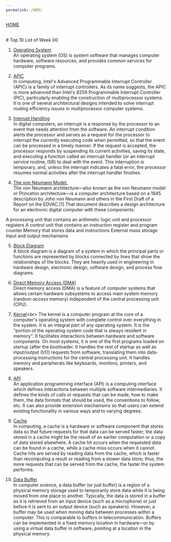 ```yaml
---
permalink: /W00/
---
```

[HOME](../)

<br>
# Top 10 List of Week 00

1. [Operating System](https://en.wikipedia.org/wiki/Operating_system)<br>
An operating system (OS) is system software that manages computer hardware, software resources, and provides common services for computer programs.

2. [APIC](https://en.wikipedia.org/wiki/Advanced_Programmable_Interrupt_Controller)<br>
In computing, Intel's Advanced Programmable Interrupt Controller (APIC) is a family of interrupt controllers. As its name suggests, the APIC is more advanced than Intel's 8259 Programmable Interrupt Controller (PIC), particularly enabling the construction of multiprocessor systems. It is one of several architectural designs intended to solve interrupt routing efficiency issues in multiprocessor computer systems.

3. [Interupt Handling](https://en.wikipedia.org/wiki/Interrupt)<br>
In digital computers, an interrupt is a response by the processor to an event that needs attention from the software. An interrupt condition alerts the processor and serves as a request for the processor to interrupt the currently executing code when permitted, so that the event can be processed in a timely manner. If the request is accepted, the processor responds by suspending its current activities, saving its state, and executing a function called an interrupt handler (or an interrupt service routine, ISR) to deal with the event. This interruption is temporary, and, unless the interrupt indicates a fatal error, the processor resumes normal activities after the interrupt handler finishes.

4. [The von Neumann Model.](https://en.wikipedia.org/wiki/Von_Neumann_architecture)<br>
The von Neumann architecture—also known as the von Neumann model or Princeton architecture—is a computer architecture based on a 1945 description by John von Neumann and others in the First Draft of a Report on the EDVAC.[1] That document describes a design architecture for an electronic digital computer with these components:

A processing unit that contains an arithmetic logic unit and processor registers
A control unit that contains an instruction register and program counter
Memory that stores data and instructions
External mass storage
Input and output mechanisms

5. [Block Diagram](https://en.wikipedia.org/wiki/Block_diagram)<br>
A block diagram is a diagram of a system in which the principal parts or functions are represented by blocks connected by lines that show the relationships of the blocks. They are heavily used in engineering in hardware design, electronic design, software design, and process flow diagrams.

6. [Direct Memory Access (DMA)](https://en.wikipedia.org/wiki/Direct_memory_access)<br>
Direct memory access (DMA) is a feature of computer systems that allows certain hardware subsystems to access main system memory (random-access memory) independent of the central processing unit (CPU).

7. [Kernel](https://en.wikipedia.org/wiki/Kernel_(operating_system))<br>
The kernel is a computer program at the core of a computer's operating system with complete control over everything in the system. It is an integral part of any operating system. It is the "portion of the operating system code that is always resident in memory". It facilitates interactions between hardware and software components. On most systems, it is one of the first programs loaded on startup (after the bootloader. It handles the rest of startup as well as input/output (I/O) requests from software, translating them into data-processing instructions for the central processing unit. It handles memory and peripherals like keyboards, monitors, printers, and speakers.

8. [API](https://en.wikipedia.org/wiki/API)<br>
An application programming interface (API) is a computing interface which defines interactions between multiple software intermediaries. It defines the kinds of calls or requests that can be made, how to make them, the data formats that should be used, the conventions to follow, etc. It can also provide extension mechanisms so that users can extend existing functionality in various ways and to varying degrees.

9. [Cache](https://en.wikipedia.org/wiki/Cache_(computing))<br>
In computing, a cache  is a hardware or software component that stores data so that future requests for that data can be served faster; the data stored in a cache might be the result of an earlier computation or a copy of data stored elsewhere. A cache hit occurs when the requested data can be found in a cache, while a cache miss occurs when it cannot. Cache hits are served by reading data from the cache, which is faster than recomputing a result or reading from a slower data store; thus, the more requests that can be served from the cache, the faster the system performs.

10. [Data Buffer](https://en.wikipedia.org/wiki/Data_buffer)<br>
In computer science, a data buffer (or just buffer) is a region of a physical memory storage used to temporarily store data while it is being moved from one place to another. Typically, the data is stored in a buffer as it is retrieved from an input device (such as a microphone) or just before it is sent to an output device (such as speakers). However, a buffer may be used when moving data between processes within a computer. This is comparable to buffers in telecommunication. Buffers can be implemented in a fixed memory location in hardware—or by using a virtual data buffer in software, pointing at a location in the physical memory.